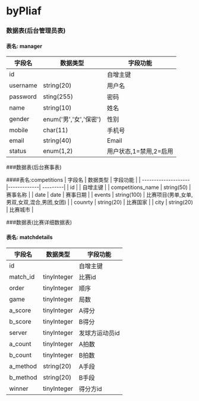 # byPliaf


### 数据表(后台管理员表)

#### 表名: manager

| 字段名   | 数据类型                | 字段功能               |
| -------- | -----------------------| ----------------------|
| id       |                        | 自增主键               |
| username | string(20)             | 用户名                 |
| password | sting(255)             | 密码                   |
| name     | string(10)             | 姓名                   |
| gender   | enum('男','女','保密')  | 性别                   |
| mobile   | char(11)               | 手机号                 |
| email    | string(40)             | Email                  |
| status   | enum(1,2)              | 用户状态,1=禁用,2=启用  |


###数据表(后台赛事表)

####表名:competitions 
| 字段名               |   数据类型  |  字段功能 |
| --------------------|-------------| ---------|
| id                  |             | 自增主键  |
| competitions_name   | string(50)  | 赛事名称  |
| date                | date        | 赛事日期  |
| events              | string(100) | 比赛项目(男单,女单,男双,女双,混合,男团,女团)  |
| counrty             | string(20)  | 比赛国家  |
| city                | string(20)  | 比赛城市  |


###数据表(比赛详细数据表)

#### 表名: matchdetails
| 字段名     | 数据类型          | 字段功能               |
| --------- | ----------------- | ----------------------|
| id        |                   | 自增主键               |
| match_id  | tinyInteger       | 比赛id                 |
| order     | tinyInteger       | 顺序                   |
| game      | tinyInteger       | 局数                   |
| a_score   | tinyInteger       | A得分                  |
| b_score   | tinyInteger       | B得分                  |
| server    | tinyInteger       | 发球方运动员id          |
| a_count   | tinyInteger       | A拍数                  |
| b_count   | tinyInteger       | B拍数                  |
| a_method  | string(20)        | A手段                  |
| b_method  | string(20)        | B手段                  |
| winner    | tinyInteger       | 得分方id               |







